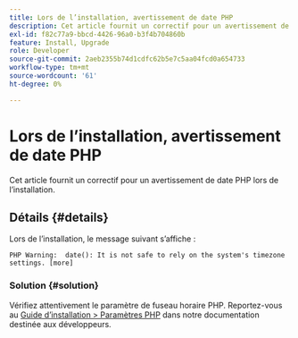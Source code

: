 ```yaml
---
title: Lors de l’installation, avertissement de date PHP
description: Cet article fournit un correctif pour un avertissement de date PHP lors de l’installation.
exl-id: f82c77a9-bbcd-4426-96a0-b3f4b704860b
feature: Install, Upgrade
role: Developer
source-git-commit: 2aeb2355b74d1cdfc62b5e7c5aa04fcd0a654733
workflow-type: tm+mt
source-wordcount: '61'
ht-degree: 0%

---
```


# Lors de l’installation, avertissement de date PHP

Cet article fournit un correctif pour un avertissement de date PHP lors de l’installation.

## Détails {#details}

Lors de l’installation, le message suivant s’affiche :

```text
PHP Warning:  date(): It is not safe to rely on the system's timezone settings. [more]
```

### Solution {#solution}

Vérifiez attentivement le paramètre de fuseau horaire PHP. Reportez-vous au [Guide d’installation > Paramètres PHP](https://experienceleague.adobe.com/en/docs/commerce-operations/installation-guide/prerequisites/php-settings) dans notre documentation destinée aux développeurs.
